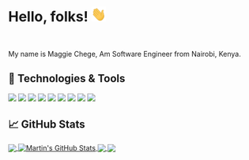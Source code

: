 # Hello, folks!  <img src="https://raw.githubusercontent.com/MaggieChege/MaggieChege/master/wave.gif" width="30px" height="30px" />
<br>

My name is Maggie Chege, Am Software Engineer from Nairobi, Kenya.

## 🔧 Technologies & Tools

![](https://img.shields.io/badge/OS-Linux-informational?style=flat&logo=linux&logoColor=white&color=2bbc8a)
![](https://img.shields.io/badge/Editor-IntelliJ_IDEA-informational?style=flat&logo=intellij-idea&logoColor=white&color=2bbc8a)
![](https://img.shields.io/badge/Code-Python-informational?style=flat&logo=python&logoColor=white&color=2bbc8a)
![](https://img.shields.io/badge/Code-JavaScript-informational?style=flat&logo=javascript&logoColor=white&color=2bbc8a)
![](https://img.shields.io/badge/Code-Make-informational?style=flat&logo=cmake&logoColor=white&color=2bbc8a)
![](https://img.shields.io/badge/Shell-Bash-informational?style=flat&logo=gnu-bash&logoColor=white&color=2bbc8a)
![](https://img.shields.io/badge/Tools-PostgreSQL-informational?style=flat&logo=postgresql&logoColor=white&color=2bbc8a)
![](https://img.shields.io/badge/Tools-Docker-informational?style=flat&logo=docker&logoColor=white&color=2bbc8a)
![](https://img.shields.io/badge/Tools-Kubernetes-informational?style=flat&logo=kubernetes&logoColor=white&color=2bbc8a)

## &#x1f4c8; GitHub Stats

<a href="https://github.com/MaggieChege/MaggieChege">
  <img align="center" src="https://github-readme-stats.vercel.app/api/top-langs/?username=MaggieChege&hide=java,html,tex&title_color=ffffff&text_color=c9cacc&icon_color=2bbc8a&bg_color=1d1f21&langs_count=7" />
</a>
<a href="https://github.com/MaggieChege/MaggieChege">
  <img align="center" src="https://github-readme-stats.vercel.app/api?username=MaggieChege&show_icons=true&line_height=27&count_private=true&title_color=ffffff&text_color=c9cacc&icon_color=2bbc8a&bg_color=1d1f21" alt="Martin's GitHub Stats" />
</a>

<a href="https://github.com/MaggieChege/scikit-learn">
  <img align="center" src="https://github-readme-stats.vercel.app/api/pin/?username=MaggieChege&repo=scikit-learn&title_color=ffffff&text_color=c9cacc&icon_color=2bbc8a&bg_color=1d1f21" />
</a>


<a href="https://github.com/MaggieChege/pymc-project">
  <img align="center" src="https://github-readme-stats.vercel.app/api/pin/?username=MaggieChege&repo=pymc&title_color=ffffff&text_color=c9cacc&icon_color=2bbc8a&bg_color=1d1f21" />
</a>
